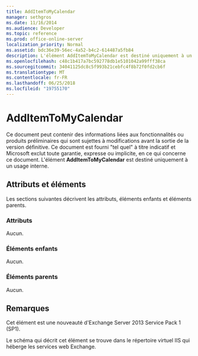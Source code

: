 ```yaml
---
title: AddItemToMyCalendar
manager: sethgros
ms.date: 11/16/2014
ms.audience: Developer
ms.topic: reference
ms.prod: office-online-server
localization_priority: Normal
ms.assetid: bdc36e39-56ec-4a52-b4c2-614487a5fb84
description: L'élément AddItemToMyCalendar est destiné uniquement à un usage interne.
ms.openlocfilehash: c48c1b417a7bc592778db1e5101042a99fff38ca
ms.sourcegitcommit: 34041125dc8c5f993b21cebfc4f8b72f0fd2cb6f
ms.translationtype: MT
ms.contentlocale: fr-FR
ms.lasthandoff: 06/25/2018
ms.locfileid: "19755170"
---
```

# <a name="additemtomycalendar"></a>AddItemToMyCalendar

Ce document peut contenir des informations liées aux fonctionnalités ou produits préliminaires qui sont sujettes à modifications avant la sortie de la version définitive. Ce document est fourni "tel quel" à titre indicatif et Microsoft exclut toute garantie, expresse ou implicite, en ce qui concerne ce document. L'élément **AddItemToMyCalendar** est destiné uniquement à un usage interne. 

## <a name="attributes-and-elements"></a>Attributs et éléments

Les sections suivantes décrivent les attributs, éléments enfants et éléments parents.
  
### <a name="attributes"></a>Attributs

Aucun.
  
### <a name="child-elements"></a>Éléments enfants

Aucun.
  
### <a name="parent-elements"></a>Éléments parents

Aucun.
  
## <a name="remarks"></a>Remarques

Cet élément est une nouveauté d'Exchange Server 2013 Service Pack 1 (SP1).
  
Le schéma qui décrit cet élément se trouve dans le répertoire virtuel IIS qui héberge les services web Exchange.
  


